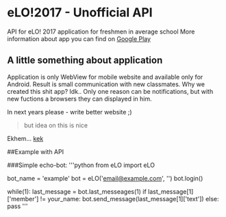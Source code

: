 # eLO!2017 - Unofficial API
API for eLO! 2017 application for freshmen in average school
More information about app you can find on [Google Play]( https://play.google.com/store/apps/details?id=pl.edu.vulcan.elo2017)

## A little something about application
Application is only WebView for mobile website and available only for Android.
Result is small communication with new classmates. Why we created this shit app? Idk.. 
Only one reason can be notifications, but with new fuctions a browsers they can displayed in him.

In next years please - write better website ;)
>but idea on this is nice

Ekhem... [kek](https://elo.edu.pl/)

##Example with API

###Simple echo-bot:
'''python
from eLO import eLO

bot_name = 'example'
bot = eLO('email@example.com', '')
bot.login()

while(1):
	last_message = bot.last_messeages(1)
	if last_message[1]['member'] != your_name:
		bot.send_message(last_message[1]['text'])
	else:
		pass
'''


